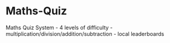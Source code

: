 # Maths-Quiz
 Maths Quiz System - 4 levels of difficulty - multiplication/division/addition/subtraction - local leaderboards
